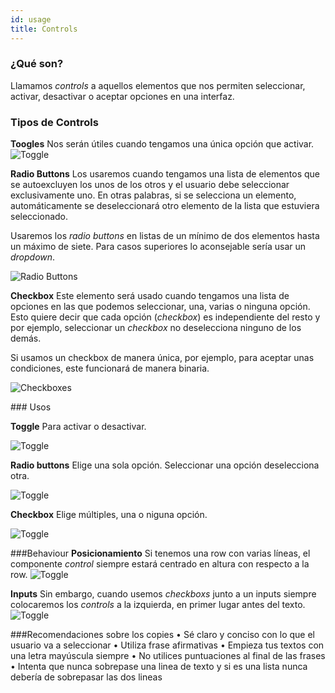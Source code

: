 ```yaml
---
id: usage
title: Controls
---
```


### ¿Qué son?
Llamamos *controls* a aquellos elementos que nos permiten seleccionar, activar, desactivar o aceptar opciones en una interfaz.

### Tipos de Controls
**Toogles**
Nos serán útiles cuando tengamos una única opción que activar.
![Toggle](img/toggle.png)

**Radio Buttons**
Los usaremos cuando tengamos una lista de elementos que se autoexcluyen los unos de los otros y el usuario debe seleccionar exclusivamente uno. En otras palabras, si se selecciona un elemento, automáticamente se deseleccionará otro elemento de la lista que estuviera seleccionado.

Usaremos los *radio buttons* en listas de un mínimo de dos elementos hasta un máximo de siete. Para casos superiores lo aconsejable sería usar un *dropdown*.

![Radio Buttons](img/radiobuttons.png)

**Checkbox**
Este elemento será usado cuando tengamos una lista de opciones en las que podemos seleccionar, una, varias o ninguna opción. Esto quiere decir que cada opción (*checkbox*) es independiente del resto y por ejemplo, seleccionar un *checkbox* no deselecciona ninguno de los demás. 

Si usamos un checkbox de manera única, por ejemplo, para aceptar unas condiciones, este funcionará de manera binaria. 

![Checkboxes](img/checkbox.png)

### Usos

**Toggle** 
Para activar o desactivar.


![Toggle](img/toggle_3.png)

**Radio buttons**
Elige una sola opción. Seleccionar una opción deselecciona otra.


![Toggle](img/radiobuttons_3.png)

**Checkbox**
Elige múltiples, una o niguna opción.


![Toggle](img/checkbox_3.png)

###Behaviour
**Posicionamiento**
Si tenemos una row con varias líneas, el componente *control* siempre estará centrado en altura con respecto a la row.
![Toggle](img/behaviour.png)

**Inputs**
Sin embargo, cuando usemos *checkboxs* junto a un inputs siempre colocaremos los *controls* a la izquierda, en primer lugar antes del texto.
![Toggle](img/behaviour_2.png)


###Recomendaciones sobre los copies
• Sé claro y conciso con lo que el usuario va a seleccionar
• Utiliza frase afirmativas
• Empieza tus textos con una letra mayúscula siempre
• No utilices puntuaciones al final de las frases
• Intenta que nunca sobrepase una linea de texto y si es una lista nunca debería de sobrepasar las dos lineas
